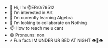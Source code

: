 - 👋 Hi, I’m @ERr0r79512
- 👀 I’m interested in Art
- 🌱 I’m currently learning Algebra
- 💞️ I’m looking to collaborate on Nothing
- 📫 How to reach me u cant
- 😄 Pronouns: non
- ⚡ Fun fact: IM UNDER UR BED AT NIGHT 👁👄👁
<!---
ERr0r79512/ERr0r79512 is a ✨ special ✨ repository because its `README.md` (this file) appears on your GitHub profile.
You can click the Preview link to take a look at your changes.
--->
